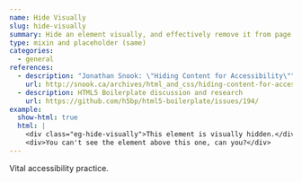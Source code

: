 ```yaml
---
name: Hide Visually
slug: hide-visually
summary: Hide an element visually, and effectively remove it from page layout, without hiding it from screen readers.
type: mixin and placeholder (same)
categories:
  - general
references:
  - description: "Jonathan Snook: \"Hiding Content for Accessibility\""
    url: http://snook.ca/archives/html_and_css/hiding-content-for-accessibility
  - description: HTML5 Boilerplate discussion and research
    url: https://github.com/h5bp/html5-boilerplate/issues/194/
example:
  show-html: true
  html: |
    <div class="eg-hide-visually">This element is visually hidden.</div>
    <div>You can't see the element above this one, can you?</div>
---
```


Vital accessibility practice.